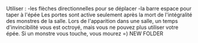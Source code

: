 Utiliser :
-les flèches directionnelles pour se déplacer
-la barre espace pour taper à l'épée
Les portes sont active seulement après la mort de l'intégralité des monstres de la salle. Lors de l'apparition dans une salle, un temps d'invincibilité vous est octroyé, mais vous ne pouvez plus utiliser votre épée. Si un monstre vous touche, vous mourez =)
NEW FOLDER
